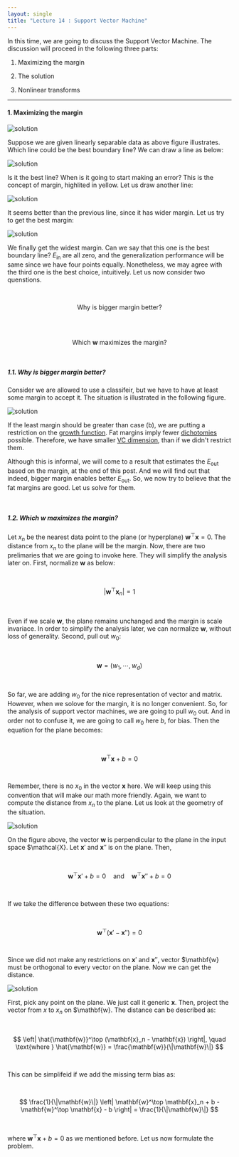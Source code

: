 ```yaml
---
layout: single
title: "Lecture 14 : Support Vector Machine"
---
```


In this time, we are going to discuss the Support Vector Machine. The discussion will proceed in the following three parts: 

1. Maximizing the margin

2. The solution

3. Nonlinear transforms

--- 

#### 1. Maximizing the margin 

![solution](/assets/images/svm_1.svg) 

Suppose we are given linearly separable data as above figure illustrates. Which line could be the best boundary line? We can draw a line as below: 

![solution](/assets/images/svm_2.svg) 

Is it the best line? When is it going to start making an error? This is the concept of margin, highlited in yellow. Let us draw another line:

![solution](/assets/images/svm_3.svg) 

It seems better than the previous line, since it has wider margin. Let us try to get the best margin:

![solution](/assets/images/svm_4.svg) 

We finally get the widest margin. Can we say that this one is the best boundary line? $E_{\text{in}}$ are all zero, and the generalization performance will be same since we have four points equally. Nonetheless, we may agree with the third one is the best choice, intuitively. Let us now consider two quenstions. 

<br>

<div align="center">

Why is bigger margin better?

<br>

<br>

Which $\mathbf{w}$ maximizes the margin?

</div>

<br>

##### 1.1. Why is bigger margin better? 

Consider we are allowed to use a classifeir, but we have to have at least some margin to accept it. The situation is illustrated in the following figure. 

![solution](/assets/images/svm_5.svg) 

If the least margin should be greater than case (b), we are putting a restriction on the [growth function](https://isopink.github.io/Effective-number-of-hypothesis/). Fat margins imply fewer [dichotomies](https://isopink.github.io/Effective-number-of-hypothesis/) possible. Therefore, we have smaller [VC dimension](https://isopink.github.io/VC-Dimension/), than if we didn't restrict them. 

Although this is informal, we will come to a result that estimates the $E_{\text{out}}$ based on the margin, at the end of this post. And we will find out that indeed, bigger margin enables better $E_{\text{out}}$. So, we now try to believe that the fat margins are good. Let us solve for them. 

<br>

##### 1.2. Which $\mathbf{w}$ maximizes the margin?

Let $x_n$ be the nearest data point to the plane (or hyperplane) $\mathbf{w}^\top \mathbf{x} = 0$. The distance from $x_n$ to the plane will be the margin. Now, there are two prelimaries that we are going to invoke here. They will simplify the analysis later on. First, normalize $\mathbf{w}$ as below: 

<br>

$$
\left| \mathbf{w}^\top \mathbf{x}_n \right| = 1
$$

<br>

Even if we scale $\mathbf{w}$, the plane remains unchanged and the margin is scale invariace. In order to simplify the analysis later, we can normalize $\mathbf{w}$, without loss of generality. Second, pull out $w_0$: 

<br>

$$
\mathbf{w} = (w_1, \cdots, w_d)
$$

<br>

So far, we are adding $w_0$ for the nice representation of vector and matrix. However, when we solove for the margin, it is no longer convenient. So, for the analysis of support vector machines, we are going to pull $w_0$ out. And in order not to confuse it, we are going to call $w_0$ here $b$, for bias. Then the equation for the plane becomes: 

<br>

$$
\mathbf{w}^\top \mathbf{x} + b = 0
$$

<br>

Remember, there is no $x_0$ in the vector $\mathbf{x}$ here. We will keep using this convention that will make our math more friendly. Again, we want to compute the distance from $x_n$ to the plane. Let us look at the geometry of the situation. 

![solution](/assets/images/svm_6.svg) 

On the figure above, the vector $\mathbf{w}$ is perpendicular to the plane in the input space $\mathcal{X}. Let $\mathbf{x}'$ and $\mathbf{x}''$ is on the plane. Then, 

<br>

$$
\mathbf{w}^\top \mathbf{x}' + b = 0 \quad \text{and} \quad \mathbf{w}^\top \mathbf{x}'' + b = 0
$$

<br>

If we take the difference between these two equations: 

<br>

$$
\mathbf{w}^\top (\mathbf{x}' - \mathbf{x}'') = 0
$$

<br>

Since we did not make any restrictions on $\mathbf{x}'$ and $\mathbf{x}''$, vector $\mathbf{w} must be orthogonal to every vector on the plane. Now we can get the distance. 

![solution](/assets/images/svm_7.svg) 

First, pick any point on the plane. We just call it generic $\mathbf{x}$. Then, project the vector from $x$ to $x_n$ on $\mathbf{w}. The distance can be described as:

<br>

$$
\left| \hat{\mathbf{w}}^\top (\mathbf{x}_n - \mathbf{x}) \right|, \quad
\text{where } \hat{\mathbf{w}} = \frac{\mathbf{w}}{\|\mathbf{w}\|}
$$

<br>

This can be simplifeid if we add the missing term bias as: 

<br>

$$
\frac{1}{\|\mathbf{w}\|} \left| \mathbf{w}^\top \mathbf{x}_n + b - \mathbf{w}^\top \mathbf{x} - b \right| = \frac{1}{\|\mathbf{w}\|}
$$

<br>

where $\mathbf{w}^\top \mathbf{x} + b = 0$ as we mentioned before. Let us now formulate the problem. 
